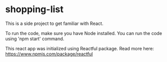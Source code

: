 # shopping-list

This is a side project to get familiar with React.

To run the code, make sure you have Node installed. You can run the code using 'npm start' command.

This react app was initialized using Reactful package. Read more here: https://www.npmjs.com/package/reactful
